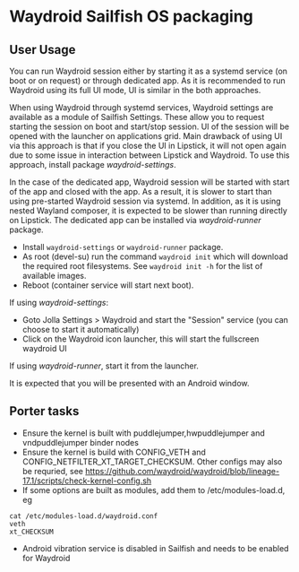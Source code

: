 # Waydroid Sailfish OS packaging

## User Usage

You can run Waydroid session either by starting it as a systemd
service (on boot or on request) or through dedicated app. As it is
recommended to run Waydroid using its full UI mode, UI is similar in
the both approaches.

When using Waydroid through systemd services, Waydroid settings are
available as a module of Sailfish Settings. These allow you to request
starting the session on boot and start/stop session. UI of the session
will be opened with the launcher on applications grid. Main drawback
of using UI via this approach is that if you close the UI in Lipstick,
it will not open again due to some issue in interaction between
Lipstick and Waydroid. To use this approach, install package
*waydroid-settings*.

In the case of the dedicated app, Waydroid session will be started
with start of the app and closed with the app. As a result, it is
slower to start than using pre-started Waydroid session via
systemd. In addition, as it is using nested Wayland composer, it is
expected to be slower than running directly on Lipstick. The dedicated
app can be installed via *waydroid-runner* package.

* Install `waydroid-settings` or `waydroid-runner` package.
* As root (devel-su) run the command `waydroid init` which will download the required root filesystems. See `waydroid init -h` for the list of available images.
* Reboot (container service will start next boot).

If using *waydroid-settings*:
* Goto Jolla Settings > Waydroid and start the "Session" service (you can choose to start it automatically)
* Click on the Waydroid icon launcher, this will start the fullscreen waydroid UI

If using *waydroid-runner*, start it from the launcher.

It is expected that you will be presented with an Android window.

## Porter tasks

* Ensure the kernel is built with puddlejumper,hwpuddlejumper and vndpuddlejumper binder nodes
* Ensure the kernel is build with CONFIG_VETH and CONFIG_NETFILTER_XT_TARGET_CHECKSUM.  Other configs may also be requried, see https://github.com/waydroid/waydroid/blob/lineage-17.1/scripts/check-kernel-config.sh
* If some options are built as modules, add them to /etc/modules-load.d, eg
  
```
cat /etc/modules-load.d/waydroid.conf 
veth
xt_CHECKSUM
```
* Android vibration service is disabled in Sailfish and needs to be enabled for Waydroid
